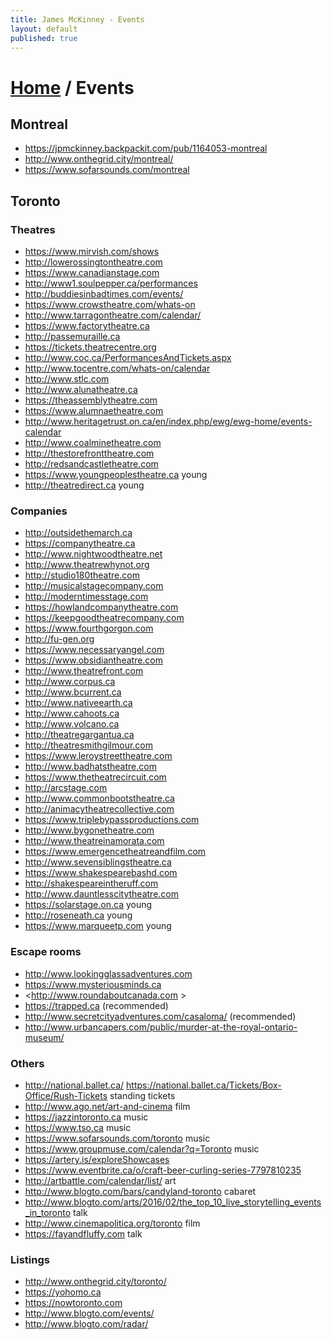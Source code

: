 ```yaml
---
title: James McKinney - Events
layout: default
published: true
---
```


# [Home](/) / Events

## Montreal

* <https://jpmckinney.backpackit.com/pub/1164053-montreal>
* <http://www.onthegrid.city/montreal/>
* <https://www.sofarsounds.com/montreal>

## Toronto

### Theatres

* <https://www.mirvish.com/shows>
* <http://lowerossingtontheatre.com>
* <https://www.canadianstage.com>
* <http://www1.soulpepper.ca/performances>
* <http://buddiesinbadtimes.com/events/>
* <https://www.crowstheatre.com/whats-on>
* <http://www.tarragontheatre.com/calendar/>
* <https://www.factorytheatre.ca>
* <http://passemuraille.ca>
* <https://tickets.theatrecentre.org>
* <http://www.coc.ca/PerformancesAndTickets.aspx>
* <http://www.tocentre.com/whats-on/calendar>
* <http://www.stlc.com>
* <http://www.alunatheatre.ca>
* <https://theassemblytheatre.com>
* <https://www.alumnaetheatre.com>
* <http://www.heritagetrust.on.ca/en/index.php/ewg/ewg-home/events-calendar>
* <http://www.coalminetheatre.com>
* <http://thestorefronttheatre.com>
* <http://redsandcastletheatre.com>
* <https://www.youngpeoplestheatre.ca> young
* <http://theatredirect.ca> young

### Companies

* <http://outsidethemarch.ca>
* <https://companytheatre.ca>
* <http://www.nightwoodtheatre.net>
* <http://www.theatrewhynot.org>
* <http://studio180theatre.com>
* <http://musicalstagecompany.com>
* <http://moderntimesstage.com>
* <https://howlandcompanytheatre.com>
* <https://keepgoodtheatrecompany.com>
* <https://www.fourthgorgon.com>
* <http://fu-gen.org>
* <https://www.necessaryangel.com>
* <https://www.obsidiantheatre.com>
* <http://www.theatrefront.com>
* <http://www.corpus.ca>
* <http://www.bcurrent.ca>
* <http://www.nativeearth.ca>
* <http://www.cahoots.ca>
* <http://www.volcano.ca>
* <http://theatregargantua.ca>
* <http://theatresmithgilmour.com>
* <https://www.leroystreettheatre.com>
* <http://www.badhatstheatre.com>
* <https://www.thetheatrecircuit.com>
* <http://arcstage.com>
* <http://www.commonbootstheatre.ca>
* <http://animacytheatrecollective.com>
* <https://www.triplebypassproductions.com>
* <http://www.bygonetheatre.com>
* <http://www.theatreinamorata.com>
* <https://www.emergencetheatreandfilm.com>
* <http://www.sevensiblingstheatre.ca>
* <https://www.shakespearebashd.com>
* <http://shakespeareintheruff.com>
* <http://www.dauntlesscitytheatre.com>
* <https://solarstage.on.ca> young
* <http://roseneath.ca> young
* <https://www.marqueetp.com> young

### Escape rooms

* <http://www.lookingglassadventures.com>
* <https://www.mysteriousminds.ca>
* <http://www.roundaboutcanada.com >
* <https://trapped.ca> (recommended)
* <http://www.secretcityadventures.com/casaloma/> (recommended)
* <http://www.urbancapers.com/public/murder-at-the-royal-ontario-museum/>

### Others

* <http://national.ballet.ca/> <https://national.ballet.ca/Tickets/Box-Office/Rush-Tickets> standing tickets
* <http://www.ago.net/art-and-cinema> film
* <https://jazzintoronto.ca> music
* <https://www.tso.ca> music
* <https://www.sofarsounds.com/toronto> music
* <https://www.groupmuse.com/calendar?q=Toronto> music
* <https://artery.is/exploreShowcases>
* <https://www.eventbrite.ca/o/craft-beer-curling-series-7797810235>
* <http://artbattle.com/calendar/list/> art
* <http://www.blogto.com/bars/candyland-toronto> cabaret
* <http://www.blogto.com/arts/2016/02/the_top_10_live_storytelling_events_in_toronto> talk
* <http://www.cinemapolitica.org/toronto> film
* <https://fayandfluffy.com> talk

### Listings

* <http://www.onthegrid.city/toronto/>
* <https://yohomo.ca>
* <https://nowtoronto.com>
* <http://www.blogto.com/events/>
* <http://www.blogto.com/radar/>
